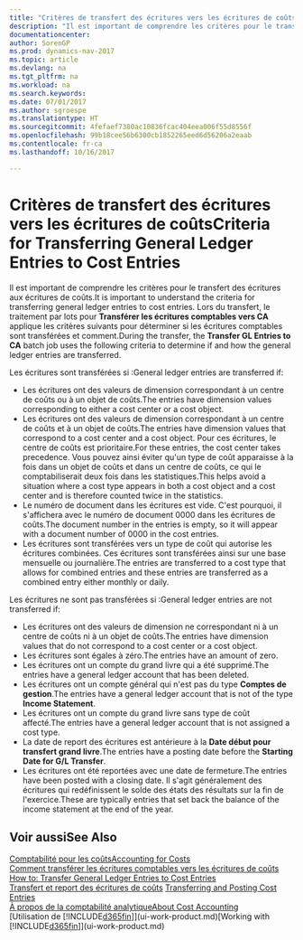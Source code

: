 ```yaml
---
title: "Critères de transfert des écritures vers les écritures de coûts"
description: "Il est important de comprendre les critères pour le transfert des écritures aux écritures de coûts. Lors du transfert, le traitement en lot **Transférer les écritures vers CA** applique les critères suivants pour déterminer si les écritures sont transférées et comment."
documentationcenter: 
author: SorenGP
ms.prod: dynamics-nav-2017
ms.topic: article
ms.devlang: na
ms.tgt_pltfrm: na
ms.workload: na
ms.search.keywords: 
ms.date: 07/01/2017
ms.author: sgroespe
ms.translationtype: HT
ms.sourcegitcommit: 4fefaef7380ac10836fcac404eea006f55d8556f
ms.openlocfilehash: 99b18cee56b6300cb1852265eed6d56206a2eaab
ms.contentlocale: fr-ca
ms.lasthandoff: 10/16/2017

---
```

# <a name="criteria-for-transferring-general-ledger-entries-to-cost-entries"></a><span data-ttu-id="c4c81-104">Critères de transfert des écritures vers les écritures de coûts</span><span class="sxs-lookup"><span data-stu-id="c4c81-104">Criteria for Transferring General Ledger Entries to Cost Entries</span></span>
<span data-ttu-id="c4c81-105">Il est important de comprendre les critères pour le transfert des écritures aux écritures de coûts.</span><span class="sxs-lookup"><span data-stu-id="c4c81-105">It is important to understand the criteria for transferring general ledger entries to cost entries.</span></span> <span data-ttu-id="c4c81-106">Lors du transfert, le traitement par lots pour **Transférer les écritures comptables vers CA** applique les critères suivants pour déterminer si les écritures comptables sont transférées et comment.</span><span class="sxs-lookup"><span data-stu-id="c4c81-106">During the transfer, the **Transfer GL Entries to CA** batch job uses the following criteria to determine if and how the general ledger entries are transferred.</span></span>  

<span data-ttu-id="c4c81-107">Les écritures sont transférées si :</span><span class="sxs-lookup"><span data-stu-id="c4c81-107">General ledger entries are transferred if:</span></span>  

-   <span data-ttu-id="c4c81-108">Les écritures ont des valeurs de dimension correspondant à un centre de coûts ou à un objet de coûts.</span><span class="sxs-lookup"><span data-stu-id="c4c81-108">The entries have dimension values corresponding to either a cost center or a cost object.</span></span>  
-   <span data-ttu-id="c4c81-109">Les écritures ont des valeurs de dimension correspondant à un centre de coûts et à un objet de coûts.</span><span class="sxs-lookup"><span data-stu-id="c4c81-109">The entries have dimension values that correspond to a cost center and a cost object.</span></span> <span data-ttu-id="c4c81-110">Pour ces écritures, le centre de coûts est prioritaire.</span><span class="sxs-lookup"><span data-stu-id="c4c81-110">For these entries, the cost center takes precedence.</span></span> <span data-ttu-id="c4c81-111">Vous pouvez ainsi éviter qu'un type de coût apparaisse à la fois dans un objet de coûts et dans un centre de coûts, ce qui le comptabiliserait deux fois dans les statistiques.</span><span class="sxs-lookup"><span data-stu-id="c4c81-111">This helps avoid a situation where a cost type appears in both a cost object and a cost center and is therefore counted twice in the statistics.</span></span>  
-   <span data-ttu-id="c4c81-112">Le numéro de document dans les écritures est vide. C'est pourquoi, il s'affichera avec le numéro de document 0000 dans les écritures de coûts.</span><span class="sxs-lookup"><span data-stu-id="c4c81-112">The document number in the entries is empty, so it will appear with a document number of 0000 in the cost entries.</span></span>  
-   <span data-ttu-id="c4c81-113">Les écritures sont transférées vers un type de coût qui autorise les écritures combinées. Ces écritures sont transférées ainsi sur une base mensuelle ou journalière.</span><span class="sxs-lookup"><span data-stu-id="c4c81-113">The entries are transferred to a cost type that allows for combined entries and these entries are transferred as a combined entry either monthly or daily.</span></span>  

<span data-ttu-id="c4c81-114">Les écritures ne sont pas transférées si :</span><span class="sxs-lookup"><span data-stu-id="c4c81-114">General ledger entries are not transferred if:</span></span>  

-   <span data-ttu-id="c4c81-115">Les écritures ont des valeurs de dimension ne correspondant ni à un centre de coûts ni à un objet de coûts.</span><span class="sxs-lookup"><span data-stu-id="c4c81-115">The entries have dimension values that do not correspond to a cost center or a cost object.</span></span>  
-   <span data-ttu-id="c4c81-116">Les écritures sont égales à zéro.</span><span class="sxs-lookup"><span data-stu-id="c4c81-116">The entries have an amount of zero.</span></span>  
-   <span data-ttu-id="c4c81-117">Les écritures ont un compte du grand livre qui a été supprimé.</span><span class="sxs-lookup"><span data-stu-id="c4c81-117">The entries have a general ledger account that has been deleted.</span></span>  
-   <span data-ttu-id="c4c81-118">Les écritures ont un compte général qui n'est pas du type **Comptes de gestion**.</span><span class="sxs-lookup"><span data-stu-id="c4c81-118">The entries have a general ledger account that is not of the type **Income Statement**.</span></span>  
-   <span data-ttu-id="c4c81-119">Les écritures ont un compte du grand livre sans type de coût affecté.</span><span class="sxs-lookup"><span data-stu-id="c4c81-119">The entries have a general ledger account that is not assigned a cost type.</span></span>  
-   <span data-ttu-id="c4c81-120">La date de report des écritures est antérieure à la **Date début pour transfert grand livre**.</span><span class="sxs-lookup"><span data-stu-id="c4c81-120">The entries have a posting date before the **Starting Date for G/L Transfer**.</span></span>  
-   <span data-ttu-id="c4c81-121">Les écritures ont été reportées avec une date de fermeture.</span><span class="sxs-lookup"><span data-stu-id="c4c81-121">The entries have been posted with a closing date.</span></span> <span data-ttu-id="c4c81-122">Il s'agit généralement des écritures qui redéfinissent le solde des états des résultats sur la fin de l'exercice.</span><span class="sxs-lookup"><span data-stu-id="c4c81-122">These are typically entries that set back the balance of the income statement at the end of the year.</span></span>  

## <a name="see-also"></a><span data-ttu-id="c4c81-123">Voir aussi</span><span class="sxs-lookup"><span data-stu-id="c4c81-123">See Also</span></span>  
[<span data-ttu-id="c4c81-124">Comptabilité pour les coûts</span><span class="sxs-lookup"><span data-stu-id="c4c81-124">Accounting for Costs</span></span>](finance-manage-cost-accounting.md)  
 <span data-ttu-id="c4c81-125">[Comment transférer les écritures comptables vers les écritures de coûts](finance-how-to-transfer-general-ledger-entries-to-cost-entries.md) </span><span class="sxs-lookup"><span data-stu-id="c4c81-125">[How to: Transfer General Ledger Entries to Cost Entries](finance-how-to-transfer-general-ledger-entries-to-cost-entries.md) </span></span>  
 <span data-ttu-id="c4c81-126">[Transfert et report des écritures de coûts](finance-transfer-and-post-cost-entries.md) </span><span class="sxs-lookup"><span data-stu-id="c4c81-126">[Transferring and Posting Cost Entries](finance-transfer-and-post-cost-entries.md) </span></span>  
 [<span data-ttu-id="c4c81-127">À propos de la comptabilité analytique</span><span class="sxs-lookup"><span data-stu-id="c4c81-127">About Cost Accounting</span></span>](finance-about-cost-accounting.md)  
 <span data-ttu-id="c4c81-128">[Utilisation de [!INCLUDE[d365fin](includes/d365fin_md.md)]](ui-work-product.md)</span><span class="sxs-lookup"><span data-stu-id="c4c81-128">[Working with [!INCLUDE[d365fin](includes/d365fin_md.md)]](ui-work-product.md)</span></span>

